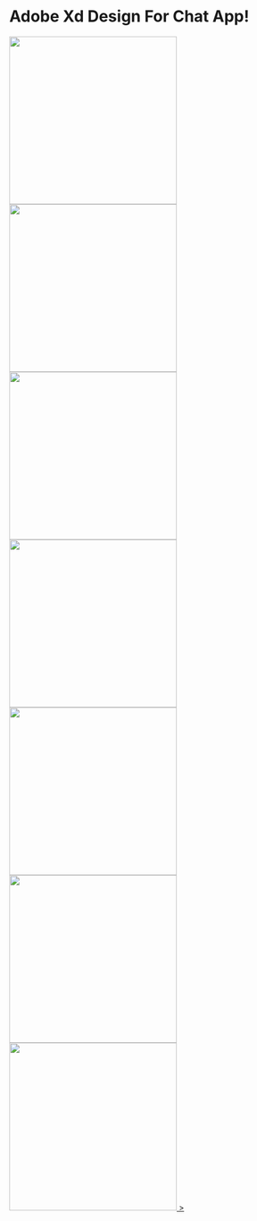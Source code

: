 # Adobe Xd Design For Chat App!
<a href="local">
<img src="InAppImage/iPhone%20X%2C%20XS%2C%2011%20Pro%20–%201.png" width="300">
<img src="InAppImage/iPhone%20X%2C%20XS%2C%2011%20Pro%20–%202.png" width="300">
<img src="InAppImage/iPhone%20X%2C%20XS%2C%2011%20Pro%20–%203.png" width="300">
<img src="InAppImage/iPhone%20X%2C%20XS%2C%2011%20Pro%20–%204.png" width="300">
<img src="InAppImage/iPhone%20X%2C%20XS%2C%2011%20Pro%20–%205.png" width="300">
<img src="InAppImage/iPhone%20X%2C%20XS%2C%2011%20Pro%20–%206.png" width="300">
<img src="InAppImage/iPhone%20X%2C%20XS%2C%2011%20Pro%20–%207.png" width="300"> 
></a>




